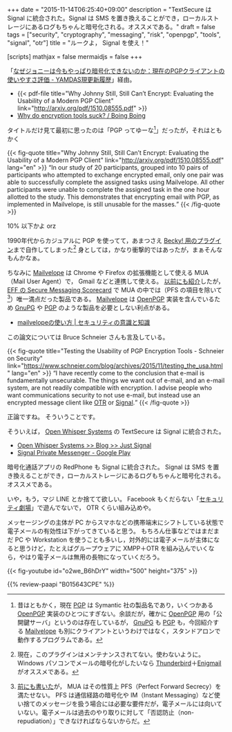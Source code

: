 +++
date = "2015-11-14T06:25:40+09:00"
description = "TextSecure は Signal に統合された。Signal は SMS を置き換えることができ，ローカルストレージにあるログもちゃんと暗号化される。オススメである。"
draft = false
tags = ["security", "cryptography", "messaging", "risk", "openpgp", "tools", "signal", "otr"]
title = "ルークよ， Signal を使え！"

[scripts]
  mathjax = false
  mermaidjs = false
+++

「[なぜジョニーは今もやっぱり暗号化できないのか：現在のPGPクライアントの使いやすさ評価 - YAMDAS現更新履歴](http://d.hatena.ne.jp/yomoyomo/20151112/jonnycantencrypt)」経由。

- {{< pdf-file title="Why Johnny Still, Still Can’t Encrypt: Evaluating the Usability of a Modern PGP Client" link="http://arxiv.org/pdf/1510.08555.pdf" >}}
- [Why do encryption tools suck? / Boing Boing](http://boingboing.net/2015/11/06/why-do-encryption-tools-suck.html)

タイトルだけ見て最初に思ったのは「PGP ってゆーな[^a]」だったが，それはともかく

[^a]: 昔はともかく，現在 [PGP] は Symantic 社の製品名であり，いくつかある [OpenPGP] 実装のひとつにすぎない。余談だが，確かに [OpenPGP] 用の「公開鍵サーバ」というのは存在しているが， [GnuPG] も [PGP] も，今回紹介する [Mailvelope] も別にクライアントというわけではなく，スタンドアロンで動作するプログラムである。

{{< fig-quote title="Why Johnny Still, Still Can’t Encrypt: Evaluating the Usability of a Modern PGP Client" link="http://arxiv.org/pdf/1510.08555.pdf" lang="en" >}}
<q>In our study of 20 participants, grouped into 10 pairs of participants who attempted to exchange encrypted email, only one pair was able to successfully complete the assigned tasks using Mailvelope. All other participants were unable to complete the assigned task in the one hour allotted to the study.
This demonstrates that encrypting email with PGP, as implemented in Mailvelope, is still unusable for the masses.</q>
{{< /fig-quote >}}

10% 以下かよ orz

1990年代からカジュアルに PGP を使ってて，あまつさえ [Becky! 用のプラグイン](http://hp.vector.co.jp/authors/VA023900/gpg-pin/)まで自作してしまった[^a2] 身としては，かなり衝撃的ではあったが，まぁそんなもんかなぁ。

[^a2]: 現在，このプラグインはメンテナンスされてない。使わないように。 Windows パソコンでメールの暗号化がしたいなら [Thunderbird](https://www.mozilla.org/thunderbird/)＋[Enigmail](https://addons.mozilla.org/thunderbird/addon/enigmail/) がオススメである。

ちなみに [Mailvelope] は Chrome や Firefox の拡張機能として使える MUA（Mail User Agent）で， Gmail などと連携して使える。
[以前にも紹介](https://baldanders.info/blog/000782/ "安全なメッセージング・アプリとは（追記あり） — Baldanders.info")したが， [EFF の Secure Messaging Scorecard](https://www.eff.org/secure-messaging-scorecard) で MUA の中では（PFS の項目を除いて[^b]）唯一満点だった製品である。
[Mailvelope] は [OpenPGP] 実装を含んでいるため [GnuPG] や [PGP] のような製品を必要としない利点がある。

[^b]: [前にも書いた](https://baldanders.info/blog/000782/ "安全なメッセージング・アプリとは（追記あり） — Baldanders.info")が， MUA はその性質上 PFS（Perfect Forward Secrecy）を満たせない。 PFS は通信経路の暗号化や IM（Instant Messaging）など使い捨てのメッセージを扱う場合には必要な要件だが，電子メールには向いていない。電子メールは過去のやり取りに対して「否認防止（non-repudiation）」できなければならないからだ。

- [mailvelopeの使い方 | セキュリティの意識と知識](http://security.hondaclinic.jp/%E6%9A%97%E5%8F%B7%E3%81%AE%E3%81%99%E3%81%99%E3%82%81/mailvelope%E3%81%AE%E4%BD%BF%E3%81%84%E6%96%B9/)

この論文については Bruce Schneier さんも言及している。

{{< fig-quote title="Testing the Usability of PGP Encryption Tools - Schneier on Security" link="https://www.schneier.com/blog/archives/2015/11/testing_the_usa.html" lang="en" >}}
<q>I have recently come to the conclusion that e-mail is fundamentally unsecurable. The things we want out of e-mail, and an e-mail system, are not readily compatible with encryption. I advise people who want communications security to not use e-mail, but instead use an encrypted message client like <a href="https://otr.cypherpunks.ca/">OTR</a> or <a href="https://whispersystems.org/">Signal</a>.</q>
{{< /fig-quote >}}

正論ですね。
そういうことです。

そういえば， [Open Whisper Systems](https://whispersystems.org/) の TextSecure は Signal に統合された。

- [Open Whisper Systems >> Blog >> Just Signal](https://whispersystems.org/blog/just-signal/)
- [Signal Private Messenger - Google Play](https://play.google.com/store/apps/details?id=org.thoughtcrime.securesms)

暗号化通話アプリの RedPhone も Signal に統合された。
Signal は SMS を置き換えることができ，ローカルストレージにあるログもちゃんと暗号化される。
オススメである。

いや，もう，マジ LINE とか捨てて欲しい。
Facebook もくだらない「[セキュリティ劇場](http://www.itmedia.co.jp/news/articles/1511/13/news077.html)」で遊んでないで， OTR くらい組み込めや。

メッセージングの主体が PC からスマホなどの携帯端末にシフトしている状態で電子メールの有効性は下がってきていると思う。
もちろん仕事などではまだまだ PC や Workstation を使うことも多いし，対外的には電子メールが主体になると思うけど，たとえばグループウェアに XMPP＋OTR を組み込んでいくなら，やはり電子メールは無用の長物になっていくだろう。

{{< fig-youtube id="o2we_B6hDrY" width="500" height="375" >}}

[OpenPGP]: https://tools.ietf.org/html/rfc4880 "RFC 4880 - OpenPGP Message Format"
[PGP]: https://www.symantec.com/encryption/ "PGP Encryption Software | Symantec"
[GnuPG]: https://www.gnupg.org/ "The GNU Privacy Guard"
[Mailvelope]: https://www.mailvelope.com/ "Mailvelope"

{{% review-paapi "B015643CPE" %}} <!-- 暗号技術入門 第3版 -->
